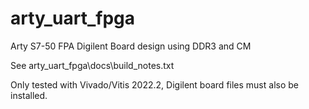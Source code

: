 # arty_uart_fpga
Arty S7-50 FPA Digilent Board design using DDR3 and CM

See arty_uart_fpga\docs\build_notes.txt

Only tested with Vivado/Vitis 2022.2, Digilent board files must also be installed.
